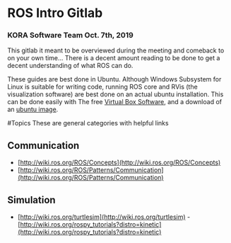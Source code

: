 # ROS Intro Gitlab
### KORA Software Team Oct. 7th, 2019

This gitlab it meant to be overviewed during the meeting and comeback to on your own time... There is a decent amount reading to be done to get a decent understanding of what ROS can do. 

These guides are best done in Ubuntu. Although Windows Subsystem for Linux is suitable for writing code, running ROS core and RVis (the visualization software) are best done on an actual ubuntu installation. This can be done easily with The free [Virtual Box Software](https://www.virtualbox.org/), and a download of an [ubuntu image](https://ubuntu.com/download/desktop).

#Topics
These are general categories with helpful links
## Communication 
- [http://wiki.ros.org/ROS/Concepts](http://wiki.ros.org/ROS/Concepts)
- [http://wiki.ros.org/ROS/Patterns/Communication](http://wiki.ros.org/ROS/Patterns/Communication)

## Simulation
- [http://wiki.ros.org/turtlesim](http://wiki.ros.org/turtlesim)
-[http://wiki.ros.org/rospy_tutorials?distro=kinetic](http://wiki.ros.org/rospy_tutorials?distro=kinetic)


